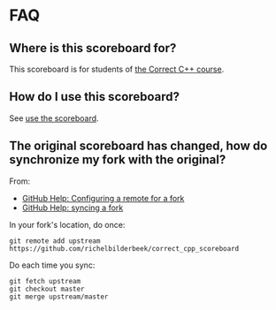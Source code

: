 # FAQ

## Where is this scoreboard for?

This scoreboard is for students of [the Correct C++ course](https://github.com/richelbilderbeek/correct_cpp).

## How do I use this scoreboard?

See [use the scoreboard](https://github.com/richelbilderbeek/correct_cpp/blob/master/use_the_scoreboard.md).
 
## The original scoreboard has changed, how do synchronize my fork with the original?

From:

  * [GitHub Help: Configuring a remote for a fork](https://help.github.com/articles/configuring-a-remote-for-a-fork/)
  * [GitHub Help: syncing a fork](https://help.github.com/articles/syncing-a-fork/)

In your fork's location, do once:

```
git remote add upstream https://github.com/richelbilderbeek/correct_cpp_scoreboard
```

Do each time you sync:

```
git fetch upstream
git checkout master
git merge upstream/master
```